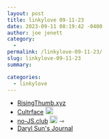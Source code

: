 ```yaml
---
layout: post
title: linkylove 09-11-23
date: 2023-09-11 08:19:42 -0400
author: joe jenett
category:
  - 
permalink: /linkylove-09-11-23/
slug: linkylove-09-11-23
summary: 

categories:
  - linkylove
---
```

<ul class="linkylove">
	<li><a title="Aaron Leonard" href="https://risingthumb.xyz/">RisingThumb.xyz</a></li>
	<li><a title="Luke Alex Davis" href="https://cultrface.co.uk/">Cultrface</a> <a class="normaltext" title="source" href="https://blogroll.org/"><img src="https://iwebthings.joejenett.com/images/left-arrow.png" alt="" width="18"></a></li>
	<li><a title="created by Frank Homburg, maintained by shruub" href="https://no-js.club/">no-JS.club</a> <a class="normaltext" title="source" href="https://search.marginalia.nu/explore/random"><img src="https://iwebthings.joejenett.com/images/left-arrow.png" alt="" width="18"></a> <span title="led to site shown below">⇾</span></li>
	<li><a title="Daryl Sun" href="https://blog.darylsun.page/">Daryl Sun's Journal</a></li>
</ul>

<a style="display:none;" href="https://brid.gy/publish/mastodon"><small>(cross-posted to mastodon)</small></a>